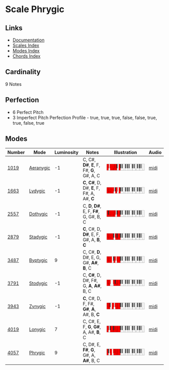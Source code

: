 # Scale Phrygic

## Links

- [Documentation](README.md)
- [Scales Index](Scales.md)
- [Modes Index](Modes.md)
- [Chords Index](Chords.md)

## Cardinality

9 Notes

## Perfection

- 6 Perfect Pitch
- 3 Imperfect Pitch
Perfection Profile - true, true, true, false, false, true, true, false, true

## Modes

| Number | Mode | Luminosity | Notes | Illustration | Audio |
|--------|------|------------|-------|--------------|-------|
| [1019](https://ianring.com/musictheory/scales/1019) | [Aeranygic](ModeAeranygic.md) | -1 | C, C#, **D#**, **E**, F, F#, **G**, G#, A, C | ![CNaturalAeranygic](ModeCNaturalAeranygic.png) | [midi](https://github.com/edipermadi/music/blob/main/docs/ModeCNaturalAeranygic.mid?raw=true) | 
| [1663](https://ianring.com/musictheory/scales/1663) | [Lydygic](ModeLydygic.md) | -1 | **C**, **C#**, D, D#, **E**, F, F#, A, A#, **C** | ![CNaturalLydygic](ModeCNaturalLydygic.png) | [midi](https://github.com/edipermadi/music/blob/main/docs/ModeCNaturalLydygic.mid?raw=true) | 
| [2557](https://ianring.com/musictheory/scales/2557) | [Dothygic](ModeDothygic.md) | -1 | C, **D**, **D#**, E, F, **F#**, G, G#, B, C | ![CNaturalDothygic](ModeCNaturalDothygic.png) | [midi](https://github.com/edipermadi/music/blob/main/docs/ModeCNaturalDothygic.mid?raw=true) | 
| [2879](https://ianring.com/musictheory/scales/2879) | [Stadygic](ModeStadygic.md) | -1 | **C**, C#, D, **D#**, E, F, G#, A, **B**, **C** | ![CNaturalStadygic](ModeCNaturalStadygic.png) | [midi](https://github.com/edipermadi/music/blob/main/docs/ModeCNaturalStadygic.mid?raw=true) | 
| [3487](https://ianring.com/musictheory/scales/3487) | [Byptygic](ModeByptygic.md) | 9 | C, C#, **D**, D#, E, G, G#, **A#**, **B**, C | ![CNaturalByptygic](ModeCNaturalByptygic.png) | [midi](https://github.com/edipermadi/music/blob/main/docs/ModeCNaturalByptygic.mid?raw=true) | 
| [3791](https://ianring.com/musictheory/scales/3791) | [Stodygic](ModeStodygic.md) | -1 | C, **C#**, D, D#, F#, G, **A**, **A#**, B, C | ![CNaturalStodygic](ModeCNaturalStodygic.png) | [midi](https://github.com/edipermadi/music/blob/main/docs/ModeCNaturalStodygic.mid?raw=true) | 
| [3943](https://ianring.com/musictheory/scales/3943) | [Zynygic](ModeZynygic.md) | -1 | **C**, C#, D, F, F#, **G#**, **A**, A#, B, **C** | ![CNaturalZynygic](ModeCNaturalZynygic.png) | [midi](https://github.com/edipermadi/music/blob/main/docs/ModeCNaturalZynygic.mid?raw=true) | 
| [4019](https://ianring.com/musictheory/scales/4019) | [Lonygic](ModeLonygic.md) | 7 | C, C#, E, F, **G**, **G#**, A, A#, **B**, C | ![CNaturalLonygic](ModeCNaturalLonygic.png) | [midi](https://github.com/edipermadi/music/blob/main/docs/ModeCNaturalLonygic.mid?raw=true) | 
| [4057](https://ianring.com/musictheory/scales/4057) | [Phrygic](ModePhrygic.md) | 9 | C, D#, E, **F#**, **G**, G#, A, **A#**, B, C | ![CNaturalPhrygic](ModeCNaturalPhrygic.png) | [midi](https://github.com/edipermadi/music/blob/main/docs/ModeCNaturalPhrygic.mid?raw=true) | 
